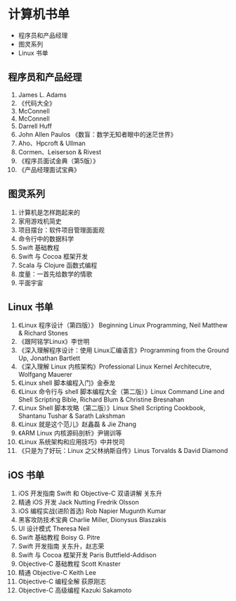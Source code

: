 # 计算机书单

<!-- MarkdownTOC -->

- 程序员和产品经理
- 图灵系列
- Linux 书单

<!-- /MarkdownTOC -->


## 程序员和产品经理

1. James L. Adams <Conceptual Blockbusting>
2. 《代码大全》
3. McConnell <Rapid Development>
4. McConnell <Software Project Survival Guide>
5. Darrell Huff <How To Lie With Statistics>
6. John Allen Paulos 《数盲：数学无知者眼中的迷茫世界》
7. Aho、Hpcroft & Ullman <Data Structures and Algorithms>
8. Cormen、Leiserson & Rivest <Introduction to Algorithms>
9. 《程序员面试金典（第5版）》
10. 《产品经理面试宝典》

## 图灵系列

1. 计算机是怎样跑起来的
2. 家用游戏机简史
3. 项目摆台：软件项目管理面面观
4. 命令行中的数据科学
5. Swift 基础教程
6. Swift 与 Cocoa 框架开发
7. Scala 与 Clojure 函数式编程
8. 度量：一首先给数学的情歌
9. 平面宇宙

## Linux 书单

1. 《Linux 程序设计（第四版）》 Beginning Linux Programming, Neil Matthew & Richard Stones
2. 《跟阿铭学Linux》李世明
3. 《深入理解程序设计：使用 Linux汇编语言》Programming from the Ground Up, Jonathan Bartlett
4. 《深入理解 Linux 内核架构》Professional Linux Kernel Architecutre, Wolfgang Mauerer
5. 《Linux shell 脚本编程入门》金泰龙
6. 《Linux 命令行与 shell 脚本编程大全（第二版）》Linux Command Line and Shell Scripting Bible, Richard Blum & Christine Bresnahan
7. 《Linux Shell 脚本攻略（第二版）》Linux Shell Scripting Cookbook, Shantanu Tushar & Sarath Lakshman
8. 《Linux 就是这个范儿》赵鑫磊 & Jie Zhang
9. 《ARM Linux 内核源码剖析》尹锡训等
10. 《Linux 系统架构和应用技巧》中井悦司
11. 《只是为了好玩：Linux 之父林纳斯自传》Linus Torvalds & David Diamond

## iOS 书单

1. iOS 开发指南 Swift 和 Objective-C 双语讲解 关东升
2. 精通 iOS 开发 Jack Nutting Fredrik Olsson
3. iOS 编程实战(进阶首选) Rob Napier Mugunth Kumar
4. 黑客攻防技术宝典 Charlie Miller, Dionysus Blaszakis
5. UI 设计模式 Theresa Neil
6. Swift 基础教程 Boisy G. Pitre
7. Swift 开发指南 关东升，赵志荣
8. Swift 与 Cocoa 框架开发 Paris Buttfield-Addison
9. Objective-C 基础教程 Scott Knaster
10. 精通 Objective-C Keith Lee
11. Objective-C 编程全解 荻原刚志
12. Objective-C 高级编程 Kazuki Sakamoto
